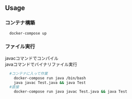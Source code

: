 ## Usage
 ### コンテナ構築
```bash
  docker-compose up
```
### ファイル実行
  javacコマンドでコンパイル<br/>
  javaコマンドでバイナリファイル実行
```bash
  #コンテナに入って作業
    docker-compose run java /bin/bash
    java javac Test.java && java Test
  #直接
    docker-compose run java javac Test.java && java Test
```
